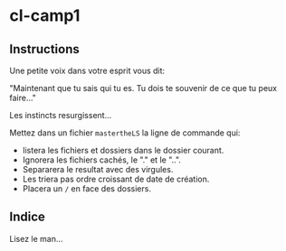 # cl-camp1

## Instructions

Une petite voix dans votre esprit vous dit:

"Maintenant que tu sais qui tu es. Tu dois te souvenir de ce que tu peux faire..."

Les instincts resurgissent...

Mettez dans un fichier `mastertheLS` la ligne de commande qui:

- listera les fichiers et dossiers dans le dossier courant.
- Ignorera les fichiers cachés, le "." et le "..".
- Separarera le resultat avec des virgules.
- Les triera pas ordre croissant de date de création.
- Placera un `/` en face des dossiers.

## Indice

Lisez le man...
